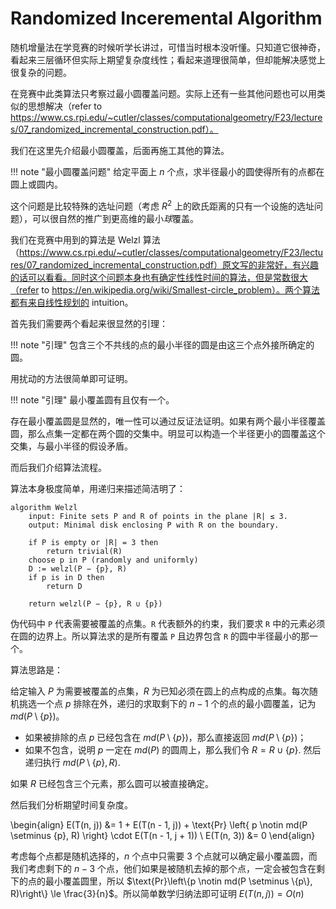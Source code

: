 # Randomized Inceremental Algorithm

随机增量法在学竞赛的时候听学长讲过，可惜当时根本没听懂。只知道它很神奇，看起来三层循环但实际上期望复杂度线性；看起来道理很简单，但却能解决感觉上很复杂的问题。

在竞赛中此类算法只考察过最小圆覆盖问题。实际上还有一些其他问题也可以用类似的思想解决（refer to https://www.cs.rpi.edu/~cutler/classes/computationalgeometry/F23/lectures/07_randomized_incremental_construction.pdf）。

我们在这里先介绍最小圆覆盖，后面再施工其他的算法。

!!! note "最小圆覆盖问题"
    给定平面上 $n$ 个点，求半径最小的圆使得所有的点都在圆上或圆内。

这个问题是比较特殊的选址问题（考虑 $R^2$ 上的欧氏距离的只有一个设施的选址问题），可以很自然的推广到更高维的最小*球*覆盖。

我们在竞赛中用到的算法是 Welzl 算法 （https://www.cs.rpi.edu/~cutler/classes/computationalgeometry/F23/lectures/07_randomized_incremental_construction.pdf）原文写的非常好，有兴趣的话可以看看。同时这个问题本身也有确定性线性时间的算法，但是常数很大（refer to https://en.wikipedia.org/wiki/Smallest-circle_problem）。两个算法都有来自线性规划的 intuition。

首先我们需要两个看起来很显然的引理：

!!! note "引理"
    包含三个不共线的点的最小半径的圆是由这三个点外接所确定的圆。

用扰动的方法很简单即可证明。

!!! note "引理"
    最小覆盖圆有且仅有一个。

存在最小覆盖圆是显然的，唯一性可以通过反证法证明。如果有两个最小半径覆盖圆，那么点集一定都在两个圆的交集中。明显可以构造一个半径更小的圆覆盖这个交集，与最小半径的假设矛盾。

而后我们介绍算法流程。

算法本身极度简单，用递归来描述简洁明了：

```
algorithm Welzl
    input: Finite sets P and R of points in the plane |R| ≤ 3.
    output: Minimal disk enclosing P with R on the boundary.

    if P is empty or |R| = 3 then
        return trivial(R)
    choose p in P (randomly and uniformly)
    D := welzl(P − {p}, R)
    if p is in D then
        return D

    return welzl(P − {p}, R ∪ {p})
```

伪代码中 `P` 代表需要被覆盖的点集。`R` 代表额外的约束，我们要求 `R` 中的元素必须在圆的边界上。所以算法求的是所有覆盖 `P` 且边界包含 `R` 的圆中半径最小的那一个。

算法思路是：

给定输入 $P$ 为需要被覆盖的点集，$R$ 为已知必须在圆上的点构成的点集。每次随机挑选一个点 $p$ 排除在外，递归的求取剩下的 $n-1$ 个的点的最小圆覆盖，记为 $md(P \setminus \{p\})$。

+ 如果被排除的点 $p$ 已经包含在 $md(P \setminus \{p\})$，那么直接返回 $md(P \setminus \{p\})$；
+ 如果不包含，说明 $p$ 一定在 $md(P)$ 的圆周上，那么我们令 $R = R \cup \{p\}$. 然后递归执行 $md(P \setminus \{p\}, R)$.

如果 $R$ 已经包含三个元素，那么圆可以被直接确定。

然后我们分析期望时间复杂度。

\begin{align}
E(T(n, j)) &= 1 + E(T(n - 1, j)) + \text{Pr} \left\{ p \notin md(P \setminus \{p\}, R) \right\} \cdot E(T(n - 1, j + 1)) \\
E(T(n, 3)) &= 0
\end{align}

考虑每个点都是随机选择的，$n$ 个点中只需要 $3$ 个点就可以确定最小覆盖圆，而我们考虑剩下的 $n - 3$ 个点，他们如果是被随机去掉的那个点，一定会被包含在剩下的点的最小覆盖圆里，所以 $\text{Pr}\left\{p \notin md(P \setminus \{p\}, R)\right\} \le \frac{3}{n}$。所以简单数学归纳法即可证明 $E(T(n, j)) = O(n)$

